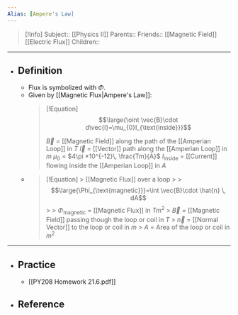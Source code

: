 ```yaml
---
Alias: [Ampere's Law]
---
```

> [!Info]
> Subject:: [[Physics II]]
> Parents:: 
> Friends:: [[Magnetic Field]] [[Electric Flux]]
> Children:: 
---
- ## Definition
	- Flux is symbolized with $\Phi$.
	- Given by [[Magnetic Flux|Ampere's Law]]:
	  > [!Equation]
	  > $$\large{\oint \vec{B}\cdot d\vec{l}=\mu_{0}I_{\text{inside}}}$$
	  > 
	  > $\vec{B}$ = [[Magnetic Field]] along the path of the [[Amperian Loop]] in $T$
	  > $\vec{l}$ = [[Vector]] path along the [[Amperian Loop]] in $m$
	  > $\mu_{0}$ = $4\pi *10^{-12}\, \frac{Tm}{A}$
	  > $I_{\text{inside}}$ = [[Current]] flowing inside the [[Amperian Loop]] in $A$
	- > [!Equation]
		  > [[Magnetic Flux]] over a loop
		  > 
		  > $$\large{\Phi_{\text{magnetic}}}=\int \vec{B}\cdot \hat{n} \, dA$$
		  > 
		  > $\Phi_{\text{magnetic}}$ = [[Magnetic Flux]] in $Tm^2$
		  > $\vec{B}$ = [[Magnetic Field]] passing though the loop or coil in $T$
		  > $\vec{n}$ = [[Normal Vector]] to the loop or coil in $m$
		  > $A$ = Area of the loop or coil in $m^2$
---
- ## Practice
	- [[PY208 Homework 21.6.pdf]]
- ## Reference